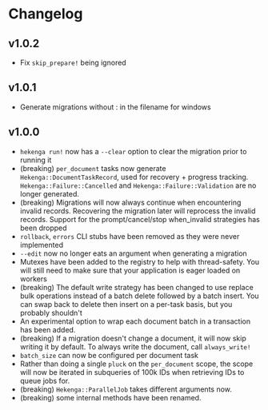# Changelog

## v1.0.2

- Fix `skip_prepare!` being ignored

## v1.0.1

- Generate migrations without : in the filename for windows

## v1.0.0

- `hekenga run!` now has a `--clear` option to clear the migration prior to running it
- (breaking) `per_document` tasks now generate `Hekenga::DocumentTaskRecord`, used for
    recovery + progress tracking. `Hekenga::Failure::Cancelled` and
    `Hekenga::Failure::Validation` are no longer generated.
- (breaking) Migrations will now always continue when encountering invalid records.
    Recovering the migration later will reprocess the invalid records. Support
    for the prompt/cancel/stop when_invalid strategies has been dropped
- `rollback`, `errors` CLI stubs have been removed as they were never
    implemented
- `--edit` now no longer eats an argument when generating a migration
- Mutexes have been added to the registry to help with thread-safety. You will
    still need to make sure that your application is eager loaded on workers
- (breaking) The default write strategy has been changed to use replace bulk operations
    instead of a batch delete followed by a batch insert. You can swap back to
    delete then insert on a per-task basis, but you probably shouldn't
- An experimental option to wrap each document batch in a transaction has been
    added.
- (breaking) If a migration doesn't change a document, it will now skip writing
    it by default. To always write the document, call `always_write!`
- `batch_size` can now be configured per document task
- Rather than doing a single `pluck` on the `per_document` scope, the scope will
    now be iterated in subqueries of 100k IDs when retrieving IDs to queue jobs
    for.
- (breaking) `Hekenga::ParallelJob` takes different arguments now.
- (breaking) some internal methods have been renamed.

